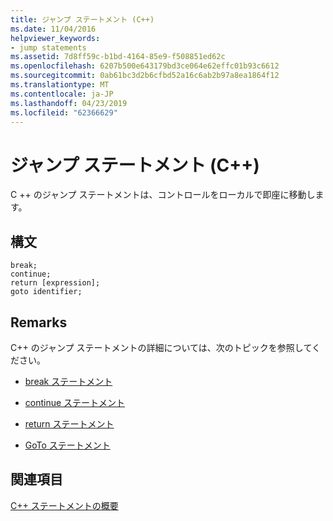 ```yaml
---
title: ジャンプ ステートメント (C++)
ms.date: 11/04/2016
helpviewer_keywords:
- jump statements
ms.assetid: 7d8ff59c-b1bd-4164-85e9-f508851ed62c
ms.openlocfilehash: 6207b500e643179bd3ce064e62effc01b93c6612
ms.sourcegitcommit: 0ab61bc3d2b6cfbd52a16c6ab2b97a8ea1864f12
ms.translationtype: MT
ms.contentlocale: ja-JP
ms.lasthandoff: 04/23/2019
ms.locfileid: "62366629"
---
```

# <a name="jump-statements-c"></a>ジャンプ ステートメント (C++)

C ++ のジャンプ ステートメントは、コントロールをローカルで即座に移動します。

## <a name="syntax"></a>構文

```
break;
continue;
return [expression];
goto identifier;
```

## <a name="remarks"></a>Remarks

C++ のジャンプ ステートメントの詳細については、次のトピックを参照してください。

- [break ステートメント](../cpp/break-statement-cpp.md)

- [continue ステートメント](../cpp/continue-statement-cpp.md)

- [return ステートメント](../cpp/return-statement-cpp.md)

- [GoTo ステートメント](../cpp/goto-statement-cpp.md)

## <a name="see-also"></a>関連項目

[C++ ステートメントの概要](../cpp/overview-of-cpp-statements.md)